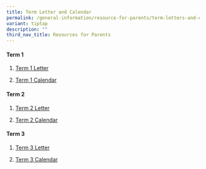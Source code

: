 ```yaml
---
title: Term Letter and Calendar
permalink: /general-information/resource-for-parents/term-letters-and-calendar/
variant: tiptap
description: ""
third_nav_title: Resources for Parents
---
```

<h4><strong>Term 1</strong></h4>
<ol data-tight="true" class="tight">
<li>
<p><a href="/files/Resource%20for%20Parents/Term%20letters%20and%20Calendar/FHPS_T1_2024_Letter__final_.pdf" rel="noopener noreferrer nofollow" target="_blank">Term 1 Letter</a>
</p>
</li>
<li>
<p><a href="/files/Resource%20for%20Parents/Term%20letters%20and%20Calendar/FHPS_T1_2024_Calendar.pdf" rel="noopener noreferrer nofollow" target="_blank">Term 1 Calendar</a>
</p>
</li>
</ol>
<h4><strong>Term 2</strong></h4>
<ol data-tight="true" class="tight">
<li>
<p><a href="/files/Resource for Parents/Term letters and Calendar/FHPS_T2_2024_Letter__final_.pdf" rel="noopener noreferrer nofollow" target="_blank">Term 2 Letter</a>
</p>
</li>
<li>
<p><a href="/files/Resource for Parents/Term letters and Calendar/FHPS_T2_2024_Calendar.pdf" rel="noopener noreferrer nofollow" target="_blank">Term 2 Calendar</a>
</p>
</li>
</ol>
<h4><strong>Term 3</strong></h4>
<ol data-tight="true" class="tight">
<li>
<p><a href="/files/FHPS_T3_2024_Letter.pdf" rel="noopener noreferrer nofollow" target="_blank">Term 3 Letter</a>
</p>
</li>
<li>
<p><a href="/files/FHPS_T3_2024_Calendar.pdf" rel="noopener noreferrer nofollow" target="_blank">Term 3 Calendar</a>
</p>
</li>
</ol>
<p></p>